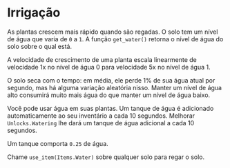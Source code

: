 # Irrigação
As plantas crescem mais rápido quando são regadas. O solo tem um nível de água que varia de `0` a `1`.
A função `get_water()` retorna o nível de água do solo sobre o qual está.

A velocidade de crescimento de uma planta escala linearmente de velocidade 1x no nível de água 0 para velocidade 5x no nível de água 1.

O solo seca com o tempo: em média, ele perde 1% de sua água atual por segundo, mas há alguma variação aleatória nisso. Manter um nível de água alto consumirá muito mais água do que manter um nível de água baixo.

Você pode usar água em suas plantas. Um tanque de água é adicionado automaticamente ao seu inventário a cada 10 segundos.
Melhorar `Unlocks.Watering` lhe dará um tanque de água adicional a cada 10 segundos.

Um tanque comporta `0.25` de água.

Chame `use_item(Items.Water)` sobre qualquer solo para regar o solo.